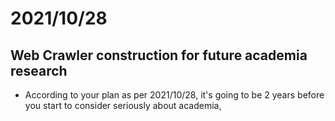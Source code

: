 # 2021/10/28
## Web Crawler construction for future academia research
- According to your plan as per 2021/10/28, it's going to be 2 years before you start to consider seriously about academia, 